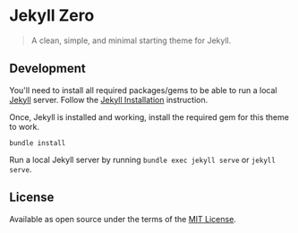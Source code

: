 # Jekyll Zero

> A clean, simple, and minimal starting theme for Jekyll.

## Development

You'll need to install all required packages/gems to be able to run a local [Jekyll](https://jekyllrb.com/) server. Follow the [Jekyll Installation](https://jekyllrb.com/docs/) instruction.

Once, Jekyll is installed and working, install the required gem for this theme to work.

`bundle install`

Run a local Jekyll server by running `bundle exec jekyll serve` or `jekyll serve`.

## License

Available as open source under the terms of the [MIT License](https://opensource.org/licenses/MIT).
